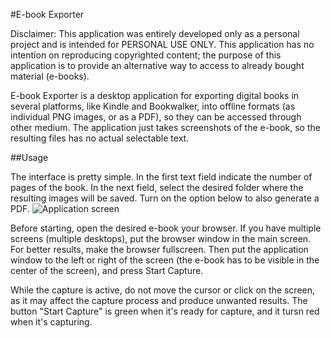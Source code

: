 #E-book Exporter

Disclaimer: This application was entirely developed only as a personal project and is intended for PERSONAL USE ONLY. This application has no intention on reproducing copyrighted content; the purpose of this application is to provide an alternative way to access to already bought material (e-books).

E-book Exporter is a desktop application for exporting digital books in several platforms, like Kindle and Bookwalker, into offline formats (as individual PNG images, or as a PDF), so they can be accessed through other medium.
The application just takes screenshots of the e-book, so the resulting files has no actual selectable text.

##Usage

The interface is pretty simple. In the first text field indicate the number of pages of the book. In the next field, select the desired folder where the resulting images will be saved. Turn on the option below to also generate a PDF.
![Application screen](https://github.com/Katsuhoku/ebook-exporter/assets/38541662/1efee01d-ccef-4593-8bdc-4ab1384400b6)

Before starting, open the desired e-book your browser. If you have multiple screens (multiple desktops), put the browser window in the main screen. For better results, make the browser fullscreen. Then put the application window to the left or right of the screen (the e-book has to be visible in the center of the screen), and press Start Capture.

While the capture is active, do not move the cursor or click on the screen, as it may affect the capture process and produce unwanted results. The button "Start Capture" is green when it's ready for capture, and it tursn red when it's capturing.
